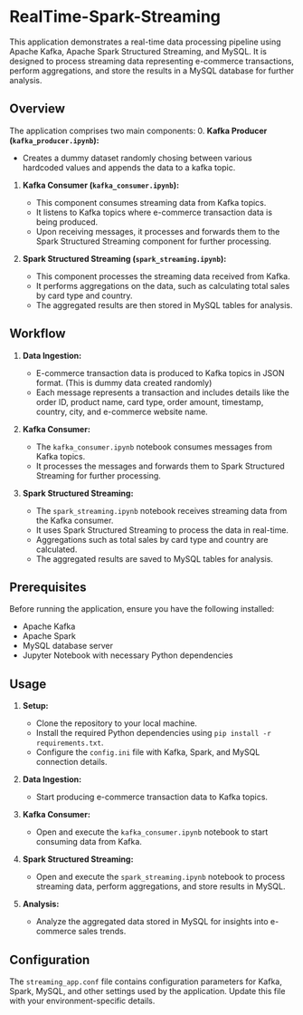 # RealTime-Spark-Streaming

This application demonstrates a real-time data processing pipeline using Apache Kafka, Apache Spark Structured Streaming, and MySQL. It is designed to process streaming data representing e-commerce transactions, perform aggregations, and store the results in a MySQL database for further analysis.

## Overview

The application comprises two main components:
0. **Kafka Producer (`kafka_producer.ipynb`):**
   - Creates a dummy dataset randomly chosing between various hardcoded values and appends the data to a kafka topic.

1. **Kafka Consumer (`kafka_consumer.ipynb`):**
   - This component consumes streaming data from Kafka topics. 
   - It listens to Kafka topics where e-commerce transaction data is being produced.
   - Upon receiving messages, it processes and forwards them to the Spark Structured Streaming component for further processing.

2. **Spark Structured Streaming (`spark_streaming.ipynb`):**
   - This component processes the streaming data received from Kafka.
   - It performs aggregations on the data, such as calculating total sales by card type and country.
   - The aggregated results are then stored in MySQL tables for analysis.

## Workflow

1. **Data Ingestion:**
   - E-commerce transaction data is produced to Kafka topics in JSON format. (This is dummy data created randomly)
   - Each message represents a transaction and includes details like the order ID, product name, card type, order amount, timestamp, country, city, and e-commerce website name.

2. **Kafka Consumer:**
   - The `kafka_consumer.ipynb` notebook consumes messages from Kafka topics.
   - It processes the messages and forwards them to Spark Structured Streaming for further processing.

3. **Spark Structured Streaming:**
   - The `spark_streaming.ipynb` notebook receives streaming data from the Kafka consumer.
   - It uses Spark Structured Streaming to process the data in real-time.
   - Aggregations such as total sales by card type and country are calculated.
   - The aggregated results are saved to MySQL tables for analysis.

## Prerequisites

Before running the application, ensure you have the following installed:

- Apache Kafka
- Apache Spark
- MySQL database server
- Jupyter Notebook with necessary Python dependencies

## Usage

1. **Setup:**
   - Clone the repository to your local machine.
   - Install the required Python dependencies using `pip install -r requirements.txt`.
   - Configure the `config.ini` file with Kafka, Spark, and MySQL connection details.

2. **Data Ingestion:**
   - Start producing e-commerce transaction data to Kafka topics.

3. **Kafka Consumer:**
   - Open and execute the `kafka_consumer.ipynb` notebook to start consuming data from Kafka.

4. **Spark Structured Streaming:**
   - Open and execute the `spark_streaming.ipynb` notebook to process streaming data, perform aggregations, and store results in MySQL.

5. **Analysis:**
   - Analyze the aggregated data stored in MySQL for insights into e-commerce sales trends.

## Configuration

The `streaming_app.conf` file contains configuration parameters for Kafka, Spark, MySQL, and other settings used by the application. Update this file with your environment-specific details.